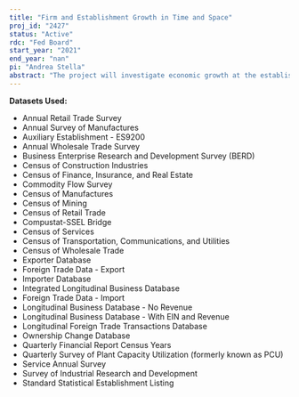 ```yaml
---
title: "Firm and Establishment Growth in Time and Space"
proj_id: "2427"
status: "Active"
rdc: "Fed Board"
start_year: "2021"
end_year: "nan"
pi: "Andrea Stella"
abstract: "The project will investigate economic growth at the establishment and firm level. The researchers will dissect the evolution of the establishment and firm size distribution across locations and sectors. The researchers will also analyze the establishment margin of firm growth--the role of new and exiting establishments--and characterize the joint size distribution of firms and establishments. Moreover, the researchers propose to study the geography of economic production. The researchers will identify agglomerations, those sectors and locations where establishments disproportionately locate near one another to gain from the economic spillovers. The researchers will then study the determinants and effects of agglomeration on firm growth and other economic conditions. Finally, the researchers plan to explore how firm and establishment growth rates are influenced by demand shocks, trade shocks, and by the decline in reallocation that took place in the United States in the last few decades.  Among other contributions, the project will extensively use data on all available sectors: not just data on manufacturing but also underutilized data on nonmanufacturing sectors which now dominate the U.S. economy."
---
```


**Datasets Used:**

  - Annual Retail Trade Survey 
  - Annual Survey of Manufactures 
  - Auxiliary Establishment - ES9200 
  - Annual Wholesale Trade Survey 
  - Business Enterprise Research and Development Survey (BERD) 
  - Census of Construction Industries 
  - Census of Finance, Insurance, and Real Estate 
  - Commodity Flow Survey 
  - Census of Manufactures 
  - Census of Mining 
  - Census of Retail Trade 
  - Compustat-SSEL Bridge 
  - Census of Services 
  - Census of Transportation, Communications, and Utilities 
  - Census of Wholesale Trade 
  - Exporter Database 
  - Foreign Trade Data - Export 
  - Importer Database 
  - Integrated Longitudinal Business Database 
  - Foreign Trade Data - Import 
  - Longitudinal Business Database - No Revenue 
  - Longitudinal Business Database - With EIN and Revenue 
  - Longitudinal Foreign Trade Transactions Database 
  - Ownership Change Database 
  - Quarterly Financial Report Census Years 
  - Quarterly Survey of Plant Capacity Utilization (formerly known as PCU) 
  - Service Annual Survey 
  - Survey of Industrial Research and Development 
  - Standard Statistical Establishment Listing 


